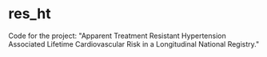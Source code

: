 # res_ht
Code for the project: "Apparent Treatment Resistant Hypertension Associated Lifetime Cardiovascular Risk in a Longitudinal  National Registry."
